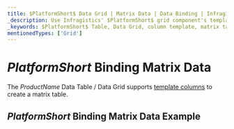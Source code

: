 ```yaml
---
title: $PlatformShort$ Data Grid | Matrix Data | Data Binding | Infragistics
_description: Use Infragistics' $PlatformShort$ grid component's template columns to create a matrix table. View our $ProductName$ table demos!
_keywords: $PlatformShort$ Table, Data Grid, column template, matrix table, $ProductName$, data binding, Infragistics
mentionedTypes: ['Grid']
---
```


# $PlatformShort$ Binding Matrix Data

The $ProductName$ Data Table / Data Grid supports [template columns](data-grid-column-types.md#template-column) to create a matrix table.

## $PlatformShort$ Binding Matrix Data Example


<code-view style="height: 600px" 
           data-demos-base-url="{environment:demosBaseUrl}" 
           iframe-src="{environment:demosBaseUrl}/grids/data-grid-type-matrix-table" 
           alt="$PlatformShort$ Binding Matrix Data Example" 
           github-src="grids/data-grid/type-matrix-table">
</code-view>

